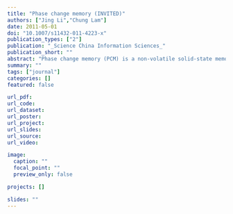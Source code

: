 ```yaml
---
title: "Phase change memory (INVITED)"
authors: ["Jing Li","Chung Lam"]
date: 2011-05-01
doi: "10.1007/s11432-011-4223-x"
publication_types: ["2"]
publication: "_Science China Information Sciences_"
publication_short: ""
abstract: "Phase change memory (PCM) is a non-volatile solid-state memory technology based on the large resistivity contrast between the amorphous and crystalline states in phase change materials. We present the physics behind this large resistivity contrast and describe how it is being exploited to create high density PCM. We address the challenges facing this technology, including the design of PCM cells, fabrication, device variability, thermal cross-talk and write disturb. We discuss the scalability, assess the performance, and examine the reliability of PCM including data retention, multi-bit storage and endurance."
summary: ""
tags: ["journal"]
categories: []
featured: false

url_pdf:
url_code:
url_dataset:
url_poster:
url_project:
url_slides:
url_source:
url_video:

image:
  caption: ""
  focal_point: ""
  preview_only: false

projects: []

slides: ""
---
```


